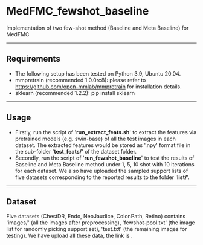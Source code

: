 # MedFMC_fewshot_baseline
Implementation of two few-shot method (Baseline and Meta Baseline) for MedFMC
****
## Requirements
* The following setup has been tested on Python 3.9, Ubuntu 20.04.  
* mmpretrain (recommended 1.0.0rc8): please refer to https://github.com/open-mmlab/mmpretrain for installation details.     
* sklearn (recommended 1.2.2): pip install sklearn  
****
## Usage 
* Firstly, run the script of '**run_extract_feats.sh**' to extract the features via pretrained models (e.g. swin-base) of all the test images in each dataset. The extracted features would be stored as '.npy' format file in the sub-folder '**test_feats/**' of the dataset folder.   
* Secondly, run the script of '**run_fewshot_baseline**' to test the results of Baseline and Meta Baseline method under 1, 5, 10 shot with 10 iterations for each dataset. We also have uploaded the sampled support lists of five datasets corresponding to the reported results to the folder '**list/**'.
****
## Dataset
Five datasets (ChestDR, Endo, NeoJaudice, ColonPath, Retino) contains 'images/' (all the images after preprocessing), 'fewshot-pool.txt' (the image list for randomly picking support set), 'test.txt' (the remaining images for testing). We have upload all these data, the link is .
